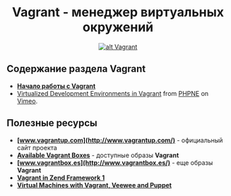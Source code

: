 <h1 align="center">
  <a  href="#vagrant"
      class="anchor"
      name="vagrant"><span class="mini-icon mini-icon-link"></span></a>
  Vagrant - менеджер виртуальных окружений
</h1>

<p align="center">
  <a href="https://github.com/uran1980/web-dev-blog/blob/master/Vagrant/README.md">
    <img  style="max-width:100%;"
          alt="alt Vagrant"
          src="https://raw.github.com/uran1980/web-dev-blog/master/Vagrant/images/vagrant_chilling.png" />
  </a>
</p>

## Содержание раздела Vagrant
* **[Начало работы с Vagrant](https://github.com/uran1980/web-dev-blog/blob/master/Vagrant/getting-started-with-vagrant.md)**
* <a href="http://vimeo.com/42489579">Virtualized Development Environments in Vagrant</a> from <a href="http://vimeo.com/phpne">PHPNE</a> on <a href="http://vimeo.com">Vimeo</a>.


## Полезные ресурсы
* **[www.vagrantup.com](http://www.vagrantup.com/)** - официальный сайт проекта
* **[Available Vagrant Boxes](https://github.com/mitchellh/vagrant/wiki/Available-Vagrant-Boxes)** - доступные образы **Vagrant**
* **[www.vagrantbox.es](http://www.vagrantbox.es/)** - еще образы **Vagrant**
* **[Vagrant in Zend Framework 1](http://akrabat.com/zend-framework/vagrant-in-zf1-trunk/)**
* **[Virtual Machines with Vagrant, Veewee and Puppet](https://github.com/beberlei/whitewashing.de/blob/master/2012/05/31/virtual_machines_with_vagrant__veewee_and_puppet.rst)**
